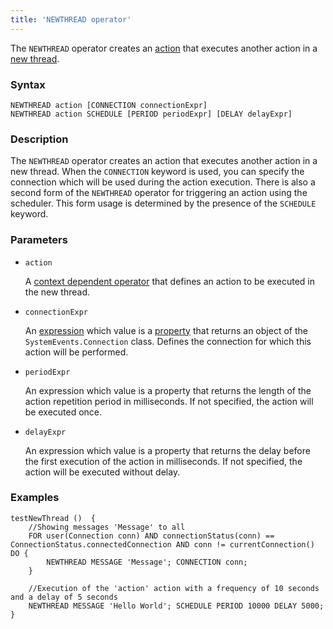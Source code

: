 ```yaml
---
title: 'NEWTHREAD operator'
---
```


The `NEWTHREAD` operator creates an [action](Actions.md) that executes another action in a [new thread](New_threads_NEWTHREAD_NEWEXECUTOR.md).

### Syntax

    NEWTHREAD action [CONNECTION connectionExpr]
    NEWTHREAD action SCHEDULE [PERIOD periodExpr] [DELAY delayExpr]

### Description

The `NEWTHREAD` operator creates an action that executes another action in a new thread. When the `CONNECTION` keyword is used, you can specify the connection which will be used during the action execution. There is also a second form of the `NEWTHREAD` operator for triggering an action using the scheduler. This form usage is determined by the presence of the `SCHEDULE` keyword.  

### Parameters

- `action`

    A [context dependent operator](Action_operators.md#contextdependent) that defines an action to be executed in the new thread.

- `connectionExpr`

    An [expression](Expression.md) which value is a [property](Properties.md) that returns an object of the `SystemEvents.Connection` class. Defines the connection for which this action will be performed.  

- `periodExpr`

    An expression which value is a property that returns the length of the action repetition period in milliseconds. If not specified, the action will be executed once.

- `delayExpr`

    An expression which value is a property that returns the delay before the first execution of the action in milliseconds. If not specified, the action will be executed without delay.

### Examples

```lsf
testNewThread ()  {
    //Showing messages 'Message' to all
    FOR user(Connection conn) AND connectionStatus(conn) == ConnectionStatus.connectedConnection AND conn != currentConnection() DO {
        NEWTHREAD MESSAGE 'Message'; CONNECTION conn;
    }

    //Execution of the 'action' action with a frequency of 10 seconds and a delay of 5 seconds
    NEWTHREAD MESSAGE 'Hello World'; SCHEDULE PERIOD 10000 DELAY 5000;
}
```
